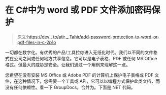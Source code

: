 # 在 C#中为 word 或 PDF 文件添加密码保护

> 原文:[https://dev . to/atir _ Tahir/add-password-protection-to-word-or-pdf-files-in-c-2p1o](https://dev.to/atir_tahir/add-password-protection-to-word-or-pdf-files-in-c-2p1o)

一切都在数字化。有优秀的产品/工具拉你进入无纸化时代。我们以不同的文件格式在公司之间或任何地方共享信息。它可以是电子表格、PDF 或任何 MS Office 格式。但最大的威胁是安全。让我们通过一个用例来理解这一点。

您希望在没有安装 MS Office 或 Adobe PDF 的计算机上保护电子表格或 PDF 文件，在这种情况下，您需要一个工具或 API，它可以以编程方式保护此类文档，而没有任何依赖性。看一下 GroupDocs。合并为。下面是 NET 代码。